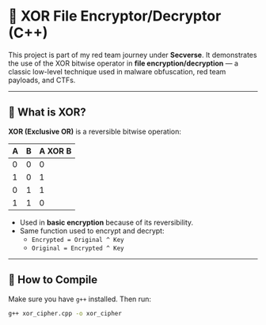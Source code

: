 # 🔐 XOR File Encryptor/Decryptor (C++)

This project is part of my red team journey under **Secverse**. It demonstrates the use of the XOR bitwise operator in **file encryption/decryption** — a classic low-level technique used in malware obfuscation, red team payloads, and CTFs.

---

## 🧠 What is XOR?

**XOR (Exclusive OR)** is a reversible bitwise operation:

| A | B | A XOR B |
|---|---|---------|
| 0 | 0 |   0     |
| 1 | 0 |   1     |
| 0 | 1 |   1     |
| 1 | 1 |   0     |

- Used in **basic encryption** because of its reversibility.
- Same function used to encrypt and decrypt:
  - `Encrypted = Original ^ Key`
  - `Original = Encrypted ^ Key`

---

## 🚀 How to Compile

Make sure you have `g++` installed. Then run:

```bash
g++ xor_cipher.cpp -o xor_cipher
